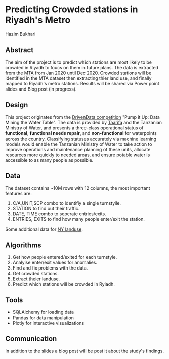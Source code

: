 # Predicting Crowded stations in Riyadh's Metro
Hazim Bukhari

## Abstract
The aim of the project is to predict which stations are most likely to be crowded in Riyadh to foucs on them in future plans. The data is extracted from the [MTA](http://web.mta.info/developers/turnstile.html) from Jan 2020 until Dec 2020. Crowded stations will be identified in the MTA dataset then extracting thier land use, and finally mapped to Riyadh's metro stations. Results will be shared via Power point slides and Blog post (in progress).

## Design
This project originates from the [DrivenData competition](https://www.drivendata.org/competitions/7/pump-it-up-data-mining-the-water-table/) "Pump it Up: Data Mining the Water Table". The data is provided by [Taarifa](http://taarifa.org/) and the Tanzanian Ministry of Water, and presents a three-class operational status of **functional**, **functional needs repair**, and **non-functional** for waterpoints across the country. Classifying statuses accurately via machine learning models would enable the Tanzanian Ministry of Water to take action to improve operations and maintenance planning of these units, allocate resources more quickly to needed areas, and ensure potable water is accessible to as many people as possible.

## Data
The dataset contains ~10M rows with 12 columns, the most important features are:  
1. C/A,UNIT,SCP combo to identifiy a single turnstyile.  
2. STATION to find out their traffic.
3. DATE, TIME combo to seperate entries/exits.
4. ENTRIES, EXITS to find how many people enter/exit the station.

Some additional data for [NY landuse](https://zola.planning.nyc.gov/#13.33/40.74823/-73.98644).

## Algorithms

1. Get how people entered/exited for each turnstyle.
2. Analyise enter/exit values for anomalies.
3. Find and fix problems with the data.
4. Get crowded stations.
5. Extract theier landuse.
6. Predict which stations will be crowded in Ryiadh. 

## Tools
- SQLAlchemy for loading data
- Pandas for data manipulation
- Plotly for interactive visualizations


## Communication
In addition to the slides a blog post will be post it about the study's findings.



